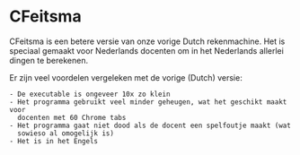 # CFeitsma
CFeitsma is een betere versie van onze vorige Dutch rekenmachine. Het is
speciaal gemaakt voor Nederlands docenten om in het Nederlands allerlei dingen
te berekenen.

Er zijn veel voordelen vergeleken met de vorige (Dutch) versie:

    - De executable is ongeveer 10x zo klein
    - Het programma gebruikt veel minder geheugen, wat het geschikt maakt voor
      docenten met 60 Chrome tabs
    - Het programma gaat niet dood als de docent een spelfoutje maakt (wat
      sowieso al omogelijk is)
    - Het is in het Engels
